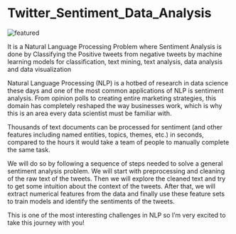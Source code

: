 # Twitter_Sentiment_Data_Analysis

![featured](https://user-images.githubusercontent.com/92082666/218293759-7b1ae10b-316b-480f-987d-a94039102cf7.jpg)

It is a Natural Language Processing Problem where Sentiment Analysis is done by Classifying the Positive tweets from negative tweets by machine learning models for classification, text mining, text analysis, data analysis and data visualization

Natural Language Processing (NLP) is a hotbed of research in data science these days and one of the most common applications of NLP is sentiment analysis. From opinion polls to creating entire marketing strategies, this domain has completely reshaped the way businesses work, which is why this is an area every data scientist must be familiar with.

Thousands of text documents can be processed for sentiment (and other features including named entities, topics, themes, etc.) in seconds, compared to the hours it would take a team of people to manually complete the same task.

We will do so by following a sequence of steps needed to solve a general sentiment analysis problem. We will start with preprocessing and cleaning of the raw text of the tweets. Then we will explore the cleaned text and try to get some intuition about the context of the tweets. After that, we will extract numerical features from the data and finally use these feature sets to train models and identify the sentiments of the tweets.

This is one of the most interesting challenges in NLP so I’m very excited to take this journey with you!
